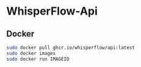 # WhisperFlow-Api

## Docker

```bash
sudo docker pull ghcr.io/whisperflow/api:latest
sudo docker images
sudo docker run IMAGEID
```
